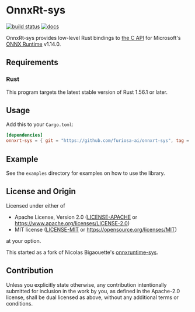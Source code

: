 # OnnxRt-sys

[![build status](https://github.com/furiosa-ai/onnxrt-sys/actions/workflows/build.yml/badge.svg)](https://github.com/furiosa-ai/onnxrt-sys/actions/workflows/build.yml?query=branch%3Amain)
[![docs](https://img.shields.io/badge/docs-0.14.0-blue.svg)](https://furiosa-ai.github.io/onnxrt-sys/0.14.0/onnxrt_sys/)

OnnxRt-sys provides low-level Rust bindings to [the C API] for Microsoft's
[ONNX Runtime] v1.14.0.

[the C API]: https://www.onnxruntime.ai/docs/reference/api/c-api.html
[ONNX Runtime]: https://www.onnxruntime.ai/

## Requirements

### Rust

This program targets the latest stable version of Rust 1.56.1 or later.

## Usage

Add this to your `Cargo.toml`:

```toml
[dependencies]
onnxrt-sys = { git = "https://github.com/furiosa-ai/onnxrt-sys", tag = "0.14.0" }
```

## Example

See the `examples` directory for examples on how to use the library.

## License and Origin

Licensed under either of

 * Apache License, Version 2.0
   ([LICENSE-APACHE](LICENSE-APACHE) or https://www.apache.org/licenses/LICENSE-2.0)
 * MIT license
   ([LICENSE-MIT](LICENSE-MIT) or https://opensource.org/licenses/MIT)

at your option.

This started as a fork of Nicolas Bigaouette's [onnxruntime-sys].

[onnxruntime-sys]: https://github.com/nbigaouette/onnxruntime-rs/tree/v0.0.12/onnxruntime-sys

## Contribution

Unless you explicitly state otherwise, any contribution intentionally submitted
for inclusion in the work by you, as defined in the Apache-2.0 license, shall
be dual licensed as above, without any additional terms or conditions.
